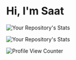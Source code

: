 # Hi, I'm Saat

![Your Repository's Stats](https://github-readme-stats.vercel.app/api?username=saat4&show_icons=true)

![Your Repository's Stats](https://github-readme-stats.vercel.app/api/top-langs/?username=saat4&theme=blue-green)

![Profile View Counter](https://komarev.com/ghpvc/?username=saat4)
